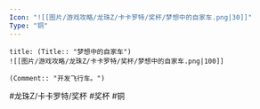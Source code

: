 ```yaml
---
Icon: "![[图片/游戏攻略/龙珠Z/卡卡罗特/奖杯/梦想中的自家车.png|30]]"
Type: "铜"
---
```

```ad-common-bronze-trophy
title: (Title:: "梦想中的自家车")
![[图片/游戏攻略/龙珠Z/卡卡罗特/奖杯/梦想中的自家车.png|100]]

(Comment:: "开发飞行车。")
```

#龙珠Z/卡卡罗特/奖杯 #奖杯 #铜
